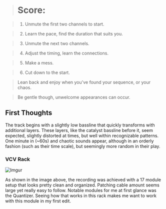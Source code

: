 ># Score:

>1. Unmute the first two channels to start.

>2. Learn the pace, find the duration that suits you.

>3. Unmute the next two channels.

>4. Adjust the timing, learn the connections.

>5. Make a mess.

>6. Cut down to the start.

>Lean back and enjoy when you've found your sequence, or your chaos.

>Be gentle though, unwelcome appearances can occur.


## First Thoughts

The track begins with a slightly low bassline that quickly transforms with additional layers.  These layers, like the catalyst bassline before it, seem expected, slightly distorted at times, but well within recognizable patterns.  One minute in (~60s) and chaotic sounds appear, although in an orderly fashion (such as their time scale), but seemingly more random in their play.

### VCV Rack

![Imgur](https://i.imgur.com/KJp0kVZ.png)

As shown in the image above, the recording was achieved with a 17 module setup that looks pretty clean and organized.  Patching cable amount seems large yet really easy to follow.  Notable modules for me at first glance was the Quantizer. Seeing how that works in this rack makes me want to work with this module in my first edit.

